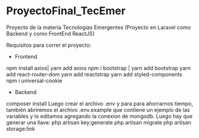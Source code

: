 # ProyectoFinal_TecEmer
Proyecto de la materia Tecnologias Emergentes (Proyecto en Laravel como Backend y como FrontEnd ReactJS)

Requisitos para correr el proyecto:


* Frontend

npm install axios| yarn add axios
npm i bootstrap | yarn add bootstrap
yarn add react-router-dom
yarn add reactstrap
yarn add styled-components
npm i universal-cookie


* Backend

composer install
Luego crear el archivo .env y para para ahorrarnos tiempo, también abriremos 
el archivo .env.example que contiene un ejemplo de las variables y lo editamos agregando la conexion de mongodb.
Luego hay que generar una llave: php artisan key:generate
php artisan migrate
php artisan storage:link
